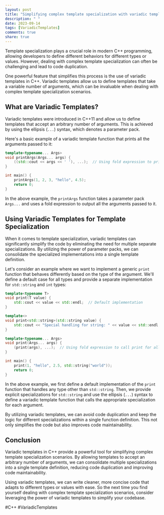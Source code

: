 ```yaml
---
layout: post
title: "Simplifying complex template specialization with variadic templates in C++"
description: " "
date: 2023-09-14
tags: [VariadicTemplates]
comments: true
share: true
---
```


Template specialization plays a crucial role in modern C++ programming, allowing developers to define different behaviors for different types or values. However, dealing with complex template specialization can often be challenging and lead to code duplication.

One powerful feature that simplifies this process is the use of variadic templates in C++. Variadic templates allow us to define templates that take a variable number of arguments, which can be invaluable when dealing with complex template specialization scenarios.

## What are Variadic Templates?

Variadic templates were introduced in C++11 and allow us to define templates that accept an arbitrary number of arguments. This is achieved by using the ellipsis (`...`) syntax, which denotes a parameter pack.

Here's a basic example of a variadic template function that prints all the arguments passed to it:

```cpp
template<typename... Args>
void printArgs(Args... args) {
    ((std::cout << args << ' '), ...);  // Using fold expression to print all arguments
}

int main() {
    printArgs(1, 2, 3, "hello", 4.5);
    return 0;
}
```

In the above example, the `printArgs` function takes a parameter pack `Args...` and uses a fold expression to output all the arguments passed to it.

## Using Variadic Templates for Template Specialization

When it comes to template specialization, variadic templates can significantly simplify the code by eliminating the need for multiple separate specializations. By utilizing the power of parameter packs, we can consolidate the specialized implementations into a single template definition.

Let's consider an example where we want to implement a generic `print` function that behaves differently based on the type of the argument. We'll define a default case for all types and provide a separate implementation for `std::string` and `int` types:

```cpp
template<typename T>
void print(T value) {
    std::cout << value << std::endl;  // Default implementation
}

template<>
void print<std::string>(std::string value) {
    std::cout << "Special handling for string: " << value << std::endl;
}

template<typename... Args>
void print(Args... args) {
    (print(args), ...);  // Using fold expression to call print for all arguments
}

int main() {
    print(1, "hello", 2.5, std::string("world"));
    return 0;
}
```

In the above example, we first define a default implementation of the `print` function that handles any type other than `std::string`. Then, we provide explicit specializations for `std::string` and use the ellipsis (`...`) syntax to define a variadic template function that calls the appropriate specialization for each argument.

By utilizing variadic templates, we can avoid code duplication and keep the logic for different specializations within a single function definition. This not only simplifies the code but also improves code maintainability.

## Conclusion

Variadic templates in C++ provide a powerful tool for simplifying complex template specialization scenarios. By allowing templates to accept an arbitrary number of arguments, we can consolidate multiple specializations into a single template definition, reducing code duplication and improving code maintainability.

Using variadic templates, we can write cleaner, more concise code that adapts to different types or values with ease. So the next time you find yourself dealing with complex template specialization scenarios, consider leveraging the power of variadic templates to simplify your codebase.

#C++ #VariadicTemplates